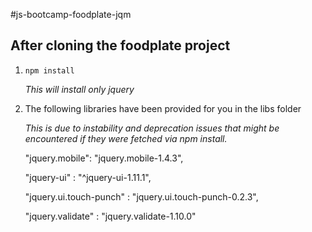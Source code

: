 #js-bootcamp-foodplate-jqm

## After cloning the foodplate project
1. `npm install `

    *This will install only jquery*
    
2. The following libraries have been provided for you in the libs folder
 
    *This is due to instability and deprecation issues that might be encountered if they were fetched via npm install.*

    "jquery.mobile": "jquery.mobile-1.4.3",
    
    "jquery-ui" : "^jquery-ui-1.11.1",
    
    "jquery.ui.touch-punch" : "jquery.ui.touch-punch-0.2.3",
    
    "jquery.validate" : "jquery.validate-1.10.0"
